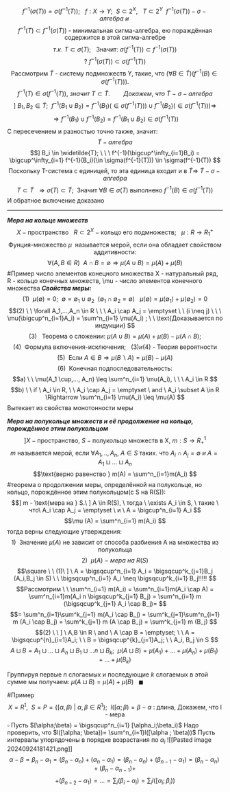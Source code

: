 $$f^{-1} (\sigma(T)) = \sigma(f^{-1}(T)); \ \ \ f: X \rightarrow Y; \ \ S \subset 2^X, \ \ \ T \subset 2^Y \ \ f^{-1}(\sigma(T)) - \sigma- алгебра \ и\   $$
$$f^{-1}(T) \subset f^{-1}(\sigma(T)) \text{ - минимальная сигма-алгебра, ею пораждённая содержится в этой сигма-алгебре} $$$$т.к. \ T \subset \sigma(T); \ \ \ \text{Значит: } \sigma(f^{-1}(T)) \subset f^{-1}(\sigma(T)) $$
$$? \ f^{-1}(\sigma(T)) \subset \sigma(f^{-1}(T)) $$
$$\text{Рассмотрим } \widetilde{T} \text{ - систему подмножеств Y, такие, что } (\forall B \in \widetilde{T})(f^{-1}(B) \in \sigma(f^{-1}(T))). $$
$$f^{-1}(T) \in \sigma(f^{-1}(T)), \ значит \ T \subset \widetilde{T}.\ \ \ \ \ \ \ \ Докажем, \ что \ \widetilde{T} \ - \ \sigma-алгебра $$
$$] \ B_1, B_2 \in \widetilde{T}; \ \ f^{-1}(B_1 \cup B_2) = f^{-1}(B_1)(\in \sigma(f^{-1}(T))) \cup f^{-1}(B_2)(\in \sigma(f^{-1}(T))) \Rightarrow $$
$$\Rightarrow f^{-1}(B_1) \cup f^{-1}(B_2) = f^{-1}(B_1 \cup B_2) \in \sigma (f^{-1}(T)) $$
С пересечением и разностью точно также, значит:
$$ \widetilde{T} - алгебра$$
$$] B_i \in \widetilde{T}; \ \ \ f^{-1}(\bigcup^\infty_{i=1}B_i) = \bigcup^\infty_{i=1} f^{-1}(B_i)(\in \sigma(f^{-1}(T))) \in \sigma(f^{-1}(T))   $$
$$\text{Поскольку T-система с единицей, то эта единица входит и в }\widetilde{T} \Rightarrow \ \widetilde{T}- \sigma-алгебра$$
$$T \subset \widetilde{T} \ \ \Rightarrow \sigma(T) \subset \widetilde{T}; \ \  \text{Значит } \forall B \in \sigma (T) \text{ выполнено } f^{-1}(B) \in \sigma(f^{-1}(T)) $$
И обратное включение доказано

--------------
***Мера на кольце множеств***
$$X - \text{пространство } \ \ R \subset 2^X - \text{кольцо его подмножеств; } \ \ \mu : R \rightarrow R^+_1  $$
$$\text{Фунция-множество }\mu \ \text{ называется мерой, если она обладает свойством аддитивности: }$$
 $$\forall (A,B \in R) \ \ A \cap B = \emptyset \Rightarrow \mu(A \cup B )= \mu(A) + \mu(B) $$
 #Пример число элементов конецного множества
 Х - натуральный ряд, R - кольцо конечных множеств, \mu - число элементов конечного множества
 ***Свойства меры:***
$$(1)\ \ \mu(\emptyset) = 0 ; \ \ \emptyset= \emptyset_1 \cup  \emptyset_2 \ \ (\emptyset_1 \cap \emptyset_2 = \emptyset) \ \ \ \mu(\emptyset) = \mu(\emptyset_1) + \mu(\emptyset_2) = 0 $$
$$(2) \ \ \forall A_1,...,A_n \in R \ \ \ A_i \cap A_j = \emptyset \ \  (i \neq j) \ \ \ \mu(\bigcup^n_{i=1}A_i) = \sum^n_{i=1} \mu(A_i) ; \ \ \text{Доказывается по индукции} $$
$$(3) \ \ \text{ Теорема о сложении:} \ \mu(A \cup B) = \mu(A) + \mu(B) - \mu(A \cap B);  $$
$$(4) \ \ \text{Формула включения-исключения}; \ \ \ (3) и (4 ) \text{ - Теория вероятности}  $$
$$(5) \ \ \text{Если } A \in B \Rightarrow \mu(B \backslash A) = \mu(B) - \mu(A) $$
$$(6) \ \ \text{Конечная подпоследовательность:} $$
$$a) \ \ \mu(A_1 \cup,..., A_n) \leq \sum^n_{i=1} \mu(A_i), \ \ \ A_i \in R $$
$$b) \ \ if \ A_i \in R, \ \ A_i \cap A_j = \emptyset \ and \ A_i \subset A \in R \Rightarrow \sum^n_{i=1} \mu(A_i) \leq \mu(A)  $$
Вытекает из свойства монотонности меры

***Мера на полукольце множеств и её продолжение на кольцо, порождённое этим полукольцом***
$$] X - \text{пространство, } S - \text{полукольцо множеств в X, } m: S \rightarrow R^1_+ $$
$$m \text{ называется мерой, если } \forall A_1,..,A_n, \ A \in S\text{  таких. что  } A_i \cap A_j = \emptyset \ и \ A = A_1 \sqcup ... \sqcup A_n $$
$$\text{верно равенство } m(A) = \sum^n_{i=1}m(A_i) $$
#теорема о продолжении меры, определённой на полукольце, но кольцо, порождённое этим полукольцом(с S на R(S)):
$$] m - \text{мера на } S.\  ] A \in R(S), \ тогда \ \exists A_i \in S, \ такие \ что\ A_i \cap A_j = \emptyset \ и \ A = \bigcup^n_{i=1} A_i $$
$$\mu (A) = \sum^n_{i=1} m(A_i) $$
тогда верны следующие утверждения:
$$1) \ \ \text{Значение  } \mu(A) \ \text{не зависит от способа разбиения A на множества из полукольца } $$
$$2) \ \ \mu(A) \ - \ мера \ на \ R(S) $$
$$\square  \ \ (1)\ ] \ A = \bigsqcup^n_{i=1} A_i = \bigsqcup^k_{j=1}B_j (A_i,B_j \in S) \ \ \bigsqcup^n_{i=1} A_i \neq \bigsqcup^k_{i=1} B_j!!!!!  $$
$$Рассмотрим \ \ \sum^n_{i=1} m(A_i) = \sum^n_{i=1}m(A_i \cap A) = \sum^n_{i=1}m(A_i n \bigsqcup^k_{j=1} B_j) = \sum^n_{i=1} m (\bigsqcup^k_{j=1} A_i \cap B_j)=  $$
$$= \sum^n_{i=1}\sum^k_{j=1} m(A_i \cap B_j) =  \sum^k_{j=1}\sum^n_{i=1} m (A_i \cap B_j) = \sum^k_{j=1} m (A \cap B_j) = \sum^k_{j=1} m (B_j) $$
$$(2) \ \ ] \ A,B \in R \ and \ A \cap B = \emptyset; \ \ A = \bigsqcup^{n}_{i=1}A_i; \ \ B = \bigsqcup^{k}_{j=1}A_j; \ \ A_i, B_j \in S $$
$$A \sqcup B = A_1 \sqcup ... \sqcup A_n \sqcup B_1 \sqcup... n\sqcup B_k; \ \ \mu(A \sqcup B ) = \mu(A_1) + ... + \mu(A_n) + \mu(B_1) + ... + \mu(B_k) $$

Группируя первые $n$ слогаемых и последующие $k$ слогаемых в этой сумме мы получаем: $\mu(A \sqcup B) = \mu(A) + \mu(B) \ \ \ \blacksquare$
 
#Пример  $$X = R^1, \ \ S =P = \{ [\alpha, \beta) \ |\ \alpha, \beta \in R^1 \}; \ \ l([\alpha; \beta ) = \beta - \alpha  \text{ : длина, Докажем, что l - мера} $$
$\square$ Пусть $[\alpha;\beta) = \bigsqcup^n_{i=1} [\alpha_i;\beta_i)$  Надо проверить, что $l([\alpha; \beta))= \sum^n_{i=1}l([\alpha ; \beta))$
Пусть интервалы упорядочены в порядке  возрастания по $\alpha_i$
![[Pasted image 20240924181421.png]]
$$\alpha - \beta = \beta_n - \alpha_1 = (\beta_n - \alpha_n)+ (\alpha_n - \alpha_1) = (\beta_n - \alpha_n) +(\beta_{n-1} - \alpha_1) = (\beta_n - \alpha_n) +(\beta_n-\alpha_{n-1}) +$$
$$+(\beta_{n-2} - \alpha_1) = ... = \sum_i(\beta_i - \alpha_i) = \sum_i l([\alpha_i; \beta_i)) $$
